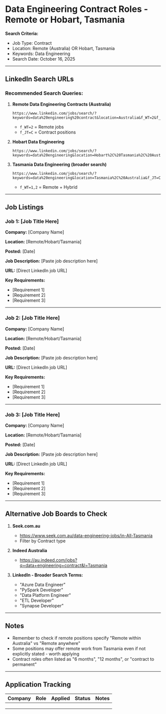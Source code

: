 # Data Engineering Contract Roles - Remote or Hobart, Tasmania

**Search Criteria:**
- Job Type: Contract
- Location: Remote (Australia) OR Hobart, Tasmania
- Keywords: Data Engineering
- Search Date: October 16, 2025

---

## LinkedIn Search URLs

### Recommended Search Queries:

1. **Remote Data Engineering Contracts (Australia)**
   ```
   https://www.linkedin.com/jobs/search/?keywords=data%20engineering%20contract&location=Australia&f_WT=2&f_JT=C
   ```
   - `f_WT=2` = Remote jobs
   - `f_JT=C` = Contract positions

2. **Hobart Data Engineering**
   ```
   https://www.linkedin.com/jobs/search/?keywords=data%20engineering&location=Hobart%2C%20Tasmania%2C%20Australia&f_JT=C
   ```

3. **Tasmania Data Engineering (broader search)**
   ```
   https://www.linkedin.com/jobs/search/?keywords=data%20engineering&location=Tasmania%2C%20Australia&f_JT=C&f_WT=1%2C2
   ```
   - `f_WT=1,2` = Remote + Hybrid

---

## Job Listings

### Job 1: [Job Title Here]

**Company:** [Company Name]

**Location:** [Remote/Hobart/Tasmania]

**Posted:** [Date]

**Job Description:**
[Paste job description here]

**URL:** [Direct LinkedIn job URL]

**Key Requirements:**
- [Requirement 1]
- [Requirement 2]
- [Requirement 3]

---

### Job 2: [Job Title Here]

**Company:** [Company Name]

**Location:** [Remote/Hobart/Tasmania]

**Posted:** [Date]

**Job Description:**
[Paste job description here]

**URL:** [Direct LinkedIn job URL]

**Key Requirements:**
- [Requirement 1]
- [Requirement 2]
- [Requirement 3]

---

### Job 3: [Job Title Here]

**Company:** [Company Name]

**Location:** [Remote/Hobart/Tasmania]

**Posted:** [Date]

**Job Description:**
[Paste job description here]

**URL:** [Direct LinkedIn job URL]

**Key Requirements:**
- [Requirement 1]
- [Requirement 2]
- [Requirement 3]

---

## Alternative Job Boards to Check

1. **Seek.com.au**
   - https://www.seek.com.au/data-engineering-jobs/in-All-Tasmania
   - Filter by Contract type

2. **Indeed Australia**
   - https://au.indeed.com/jobs?q=data+engineering+contract&l=Tasmania

3. **LinkedIn - Broader Search Terms:**
   - "Azure Data Engineer"
   - "PySpark Developer"
   - "Data Platform Engineer"
   - "ETL Developer"
   - "Synapse Developer"

---

## Notes

- Remember to check if remote positions specify "Remote within Australia" vs "Remote anywhere"
- Some positions may offer remote work from Tasmania even if not explicitly stated - worth applying
- Contract roles often listed as "6 months", "12 months", or "contract to permanent"

---

## Application Tracking

| Company | Role | Applied | Status | Notes |
|---------|------|---------|--------|-------|
|         |      |         |        |       |
|         |      |         |        |       |
|         |      |         |        |       |
